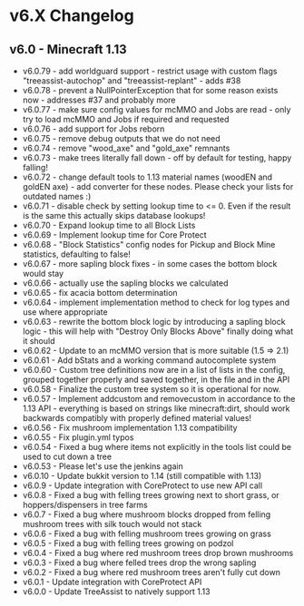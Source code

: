 # v6.X Changelog

## v6.0 - Minecraft 1.13
- v6.0.79 - add worldguard support - restrict usage with custom flags "treeassist-autochop" and "treeassist-replant" - adds #38
- v6.0.78 - prevent a NullPointerException that for some reason exists now - addresses #37 and probably more
- v6.0.77 - make sure config values for mcMMO and Jobs are read - only try to load mcMMO and Jobs if required and requested
- v6.0.76 - add support for Jobs reborn
- v6.0.75 - remove debug outputs that we do not need
- v6.0.74 - remove "wood_axe" and "gold_axe" remnants
- v6.0.73 - make trees literally fall down - off by default for testing, happy falling!
- v6.0.72 - change default tools to 1.13 material names (woodEN and goldEN axe) - add converter for these nodes. Please check your lists for outdated names :)
- v6.0.71 - disable check by setting lookup time to <= 0. Even if the result is the same this actually skips database lookups!
- v6.0.70 - Expand lookup time to all Block Lists
- v6.0.69 - Implement lookup time for Core Protect
- v6.0.68 - "Block Statistics" config nodes for Pickup and Block Mine statistics, defaulting to false!
- v6.0.67 - more sapling block fixes - in some cases the bottom block would stay
- v6.0.66 - actually use the sapling blocks we calculated
- v6.0.65 - fix acacia bottom determination
- v6.0.64 - implement implementation method to check for log types and use where appropriate
- v6.0.63 - rewrite the bottom block logic by introducing a sapling block logic - this will help with "Destroy Only Blocks Above" finally doing what it should
- v6.0.62 - Update to an mcMMO version that is more suitable (1.5 => 2.1)
- v6.0.61 - Add bStats and a working command autocomplete system
- v6.0.60 - Custom tree definitions now are in a list of lists in the config, grouped together properly and saved together, in the file and in the API
- v6.0.58 - Finalize the custom tree system so it is operational for now.
- v6.0.57 - Implement addcustom and removecustom in accordance to the 1.13 API - everything is based on strings like minecraft:dirt, should work backwards compatibly with properly defined material values!
- v6.0.56 - Fix mushroom implementation 1.13 compatibility
- v6.0.55 - Fix plugin.yml typos
- v6.0.54 - Fixed a bug where items not explicitly in the tools list could be used to cut down a tree
- v6.0.53 - Please let's use the jenkins again
- v6.0.10 - Update bukkit version to 1.14 (still compatible with 1.13)
- v6.0.9 - Update integration with CoreProtect to use new API call
- v6.0.8 - Fixed a bug with felling trees growing next to short grass, or hoppers/dispensers in tree farms
- v6.0.7 - Fixed a bug where mushroom blocks dropped from felling mushroom trees with silk touch would not stack
- v6.0.6 - Fixed a bug with felling mushroom trees growing on grass
- v6.0.5 - Fixed a bug with felling trees growing on podzol
- v6.0.4 - Fixed a bug where red mushroom trees drop brown mushrooms
- v6.0.3 - Fixed a bug where felled trees drop the wrong sapling
- v6.0.2 - Fixed a bug where red mushroom trees aren't fully cut down
- v6.0.1 - Update integration with CoreProtect API
- v6.0.0 - Update TreeAssist to natively support 1.13
